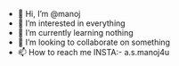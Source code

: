 - 👋 Hi, I’m @manoj
- 👀 I’m interested in everything
- 🌱 I’m currently learning nothing 
- 💞️ I’m looking to collaborate on something
- 📫 How to reach me INSTA:- a.s.manoj4u 

<!---
Asmanoj/Asmanoj is a ✨ special ✨ repository because its `README.md` (this file) appears on your GitHub profile.
You can click the Preview link to take a look at your changes.
--->
